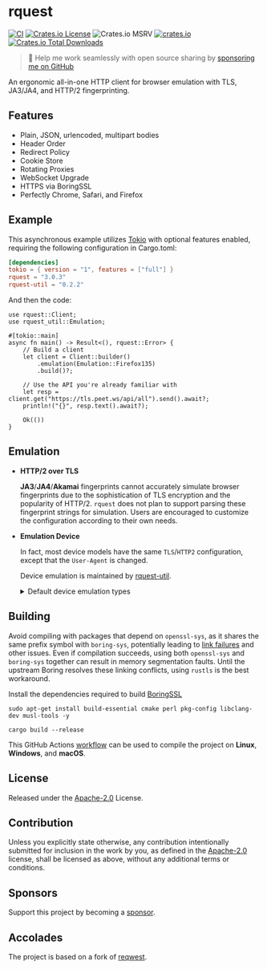 # rquest

[![CI](https://github.com/0x676e67/rquest/actions/workflows/ci.yml/badge.svg)](https://github.com/0x676e67/rquest/actions/workflows/ci.yml)
[![Crates.io License](https://img.shields.io/crates/l/rquest)](./LICENSE)
![Crates.io MSRV](https://img.shields.io/crates/msrv/rquest)
[![crates.io](https://img.shields.io/crates/v/rquest.svg)](https://crates.io/crates/rquest)
[![Crates.io Total Downloads](https://img.shields.io/crates/d/rquest)](https://crates.io/crates/rquest)

> 🚀 Help me work seamlessly with open source sharing by [sponsoring me on GitHub](https://github.com/0x676e67/0x676e67/blob/main/SPONSOR.md)

An ergonomic all-in-one HTTP client for browser emulation with TLS, JA3/JA4, and HTTP/2 fingerprinting.

## Features

- Plain, JSON, urlencoded, multipart bodies
- Header Order
- Redirect Policy
- Cookie Store
- Rotating Proxies
- WebSocket Upgrade
- HTTPS via BoringSSL
- Perfectly Chrome, Safari, and Firefox

## Example

This asynchronous example utilizes [Tokio](https://tokio.rs) with optional features enabled, requiring the following configuration in Cargo.toml:

```toml
[dependencies]
tokio = { version = "1", features = ["full"] }
rquest = "3.0.3"
rquest-util = "0.2.2"
```

And then the code:

```rust,no_run
use rquest::Client;
use rquest_util::Emulation;

#[tokio::main]
async fn main() -> Result<(), rquest::Error> {
    // Build a client
    let client = Client::builder()
        .emulation(Emulation::Firefox135)
        .build()?;

    // Use the API you're already familiar with
    let resp = client.get("https://tls.peet.ws/api/all").send().await?;
    println!("{}", resp.text().await?);

    Ok(())
}
```

## Emulation

- **HTTP/2 over TLS**

  **JA3**/**JA4**/**Akamai** fingerprints cannot accurately simulate browser fingerprints due to the sophistication of TLS encryption and the popularity of HTTP/2. `rquest` does not plan to support parsing these fingerprint strings for simulation. Users are encouraged to customize the configuration according to their own needs.

- **Emulation Device**

  In fact, most device models have the same `TLS`/`HTTP2` configuration, except that the `User-Agent` is changed.

  Device emulation is maintained by [rquest-util](https://github.com/0x676e67/rquest-util).

    <details>

    <summary>Default device emulation types</summary>

    | **Browser**   | **Versions**                                                                                     |
    |---------------|--------------------------------------------------------------------------------------------------|
    | **Chrome**    | `Chrome100`, `Chrome101`, `Chrome104`, `Chrome105`, `Chrome106`, `Chrome107`, `Chrome108`, `Chrome109`, `Chrome114`, `Chrome116`, `Chrome117`, `Chrome118`, `Chrome119`, `Chrome120`, `Chrome123`,             `Chrome124`, `Chrome126`, `Chrome127`, `Chrome128`, `Chrome129`, `Chrome130`, `Chrome131`, `Chrome132`, `Chrome133` |
    | **Edge**      | `Edge101`, `Edge122`, `Edge127`, `Edge131`                                                       |
    | **Safari**    | `SafariIos17_2`, `SafariIos17_4_1`, `SafariIos16_5`, `Safari15_3`, `Safari15_5`, `Safari15_6_1`, `Safari16`, `Safari16_5`, `Safari17_0`, `Safari17_2_1`, `Safari17_4_1`, `Safari17_5`, `Safari18`,             `SafariIPad18`, `Safari18_2`, `Safari18_1_1` |
    | **OkHttp**    | `OkHttp3_9`, `OkHttp3_11`, `OkHttp3_13`, `OkHttp3_14`, `OkHttp4_9`, `OkHttp4_10`, `OkHttp5`         |
    | **Firefox**   | `Firefox109`, `Firefox117`, `Firefox128`, `Firefox133`, `Firefox135`, `FirefoxPrivate135`, `FirefoxAndroid135` |

    </details>

## Building

Avoid compiling with packages that depend on `openssl-sys`, as it shares the same prefix symbol with `boring-sys`, potentially leading to [link failures](https://github.com/cloudflare/boring/issues/197) and other issues. Even if compilation succeeds, using both `openssl-sys` and `boring-sys` together can result in memory segmentation faults. Until the upstream Boring resolves these linking conflicts, using `rustls` is the best workaround.

Install the dependencies required to build [BoringSSL](https://github.com/google/boringssl/blob/master/BUILDING.md#build-prerequisites)

```shell
sudo apt-get install build-essential cmake perl pkg-config libclang-dev musl-tools -y

cargo build --release
```

This GitHub Actions [workflow](.github/compilation-guide/build.yml) can be used to compile the project on **Linux**, **Windows**, and **macOS**.

## License

Released under the [Apache-2.0](./LICENSE) License.

## Contribution

Unless you explicitly state otherwise, any contribution intentionally submitted for inclusion in the work by you, as defined in the [Apache-2.0](./LICENSE) license, shall be licensed as above, without any additional terms or conditions.

## Sponsors

Support this project by becoming a [sponsor](https://github.com/0x676e67/0x676e67/blob/main/SPONSOR.md).

## Accolades

The project is based on a fork of [reqwest](https://github.com/seanmonstar/reqwest).

